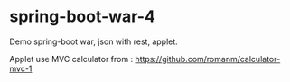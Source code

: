 spring-boot-war-4
=================

Demo spring-boot war, json with rest, applet.


Applet use MVC calculator from :
https://github.com/romanm/calculator-mvc-1
